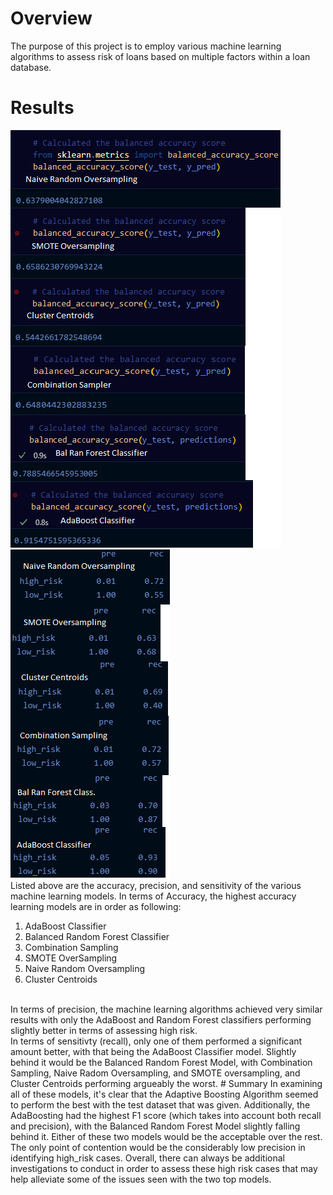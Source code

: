 # Overview
The purpose of this project is to employ various machine learning algorithms to assess risk of loans based on multiple factors within a loan database.

# Results
![accuracy](https://github.com/pmercado625/Credit_Risk_Analysis/blob/main/images/Accuracy.png?raw=true)
![precision](https://github.com/pmercado625/Credit_Risk_Analysis/blob/main/images/Classification.png?raw=true)  
Listed above are the accuracy, precision, and sensitivity of the various machine learning models.
In terms of Accuracy, the highest accuracy learning models are in order as following:
1. AdaBoost Classifier
2. Balanced Random Forest Classifier  <br>
3. Combination Sampling
4. SMOTE OverSampling
5. Naive Random Oversampling
6. Cluster Centroids 
<br>
In terms of precision, the machine learning algorithms achieved very similar results with only the AdaBoost and Random Forest classifiers performing slightly better in terms of assessing high risk.  <br>  
In terms of sensitivty (recall), only one of them performed a significant amount better, with that being the AdaBoost Classifier model. Slightly behind it would be the Balanced Random Forest Model, with Combination Sampling, Naive Radom Oversampling, and SMOTE oversampling, and Cluster Centroids performing argueably the worst.
# Summary
In examining all of these models, it's clear that the Adaptive Boosting Algorithm seemed to perform the best with the test dataset that was given. Additionally, the AdaBoosting had the highest F1 score (which takes into account both recall and precision), with the Balanced Random Forest Model slightly falling behind it. Either of these two models would be the acceptable over the rest. The only point of contention would be the considerably low precision in identifying high_risk cases. Overall, there can always be additional investigations to conduct in order to assess these high risk cases that may help alleviate some of the issues seen with the two top models.
